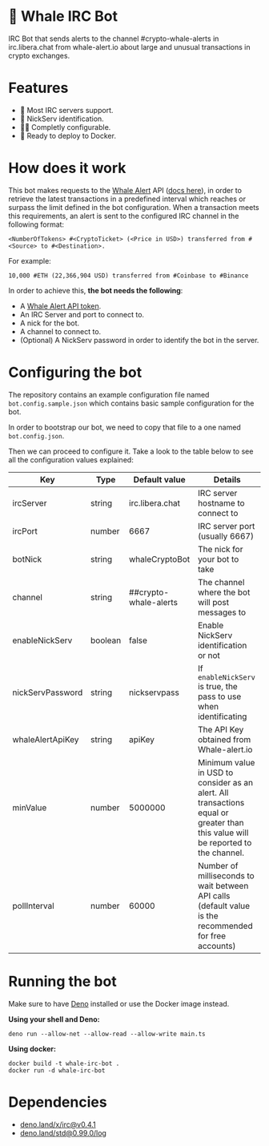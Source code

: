 # 🐋 Whale IRC Bot
IRC Bot that sends alerts to the channel #crypto-whale-alerts in irc.libera.chat from whale-alert.io about large and unusual transactions in crypto exchanges.

# Features

- 💬 Most IRC servers support.
- 👥 NickServ identification.
- 👷‍♂️ Completly configurable.
- 🐳 Ready to deploy to Docker.


# How does it work

This bot makes requests to the [Whale Alert](https://whale-alert.io) API ([docs here](https://docs.whale-alert.io/#introduction)), in order to retrieve the latest transactions in a predefined interval which reaches or surpass the limit defined in the bot configuration. When a transaction meets this requirements, an alert is sent to the configured IRC channel in the following format:

```text
<NumberOfTokens> #<CryptoTicket> (<Price in USD>) transferred from #<Source> to #<Destination>.
```

For example:
```text
10,000 #ETH (22,366,904 USD) transferred from #Coinbase to #Binance
```

In order to achieve this, **the bot needs the following**:

- A [Whale Alert API token](https://whale-alert.io/signup).
- An IRC Server and port to connect to.
- A nick for the bot.
- A channel to connect to.
- (Optional) A NickServ password in order to identify the bot in the server.


# Configuring the bot

The repository contains an example configuration file named `bot.config.sample.json` which contains basic sample configuration for the bot.

In order to bootstrap our bot, we need to copy that file to a one named `bot.config.json`.

Then we can proceed to configure it. Take a look to the table below to see all the configuration values explained:

| Key              | Type    | Default value         | Details                                                                                                                          |
|------------------|---------|-----------------------|----------------------------------------------------------------------------------------------------------------------------------|
| ircServer        | string  | irc.libera.chat       | IRC server hostname to connect to                                                                                                |
| ircPort          | number  | 6667                  | IRC server port (usually 6667)                                                                                                   |
| botNick          | string  | whaleCryptoBot        | The nick for your bot to take                                                                                                    |
| channel          | string  | ##crypto-whale-alerts | The channel where the bot will post messages to                                                                                  |
| enableNickServ   | boolean | false                 | Enable NickServ identification or not                                                                                            |
| nickServPassword | string  | nickservpass          | If `enableNickServ` is true, the pass to use when identificating                                                                 |
| whaleAlertApiKey | string  | apiKey                | The API Key obtained from Whale-alert.io                                                                                         |
| minValue         | number  | 5000000               | Minimum value in USD to consider as an alert. All transactions equal or greater than this value will be reported to the channel. |
| pollInterval     | number  | 60000                 | Number of milliseconds to wait between API calls (default value is the recommended for free accounts)                            |


# Running the bot

Make sure to have [Deno]() installed or use the Docker image instead.

**Using your shell and Deno:**

```shell
deno run --allow-net --allow-read --allow-write main.ts
```

**Using docker:**

```shell
docker build -t whale-irc-bot .
docker run -d whale-irc-bot
```

# Dependencies

- [deno.land/x/irc@v0.4.1](https://deno.land/x/irc@v0.4.1)
- [deno.land/std@0.99.0/log](https://deno.land/std@0.99.0/log)
